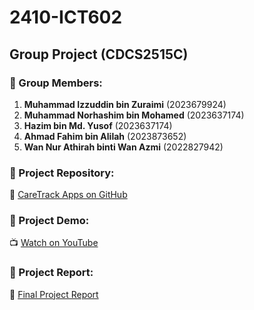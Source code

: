 # 2410-ICT602
## Group Project (CDCS2515C)

### 👥 Group Members:
1. **Muhammad Izzuddin bin Zuraimi** (2023679924)  
2. **Muhammad Norhashim bin Mohamed** (2023637174)  
3. **Hazim bin Md. Yusof** (2023637174)  
4. **Ahmad Fahim bin Alilah** (2023873652)  
5. **Wan Nur Athirah binti Wan Azmi** (2022827942)  

### 📂 Project Repository:
🔗 [CareTrack Apps on GitHub](https://github.com/ayieeez/CareTrack-Apps)

### 🎥 Project Demo:
📺 [Watch on YouTube](https://www.youtube.com/watch?v=GosKRNiaojc)

### 📄 Project Report:

📄 [Final Project Report](https://drive.google.com/file/d/1mMO5D3jPEdPMvNhGhQPl6Qb6XE0C01ss/view?usp=drive_link)

